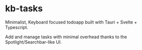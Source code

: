# kb-tasks
Minimalist, Keyboard focused todoapp built with Tauri + Svelte + Typescript.

Add and manage tasks with minimal overhead thanks to the Spotlight/Searchbar-like UI. 
